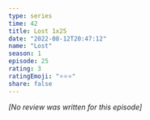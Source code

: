 ```yaml
---
type: series
time: 42
title: Lost 1x25
date: "2022-08-12T20:47:12"
name: "Lost"
season: 1
episode: 25
rating: 3
ratingEmoji: "⭐️⭐️⭐️"
share: false
---
```


*[No review was written for this episode]*